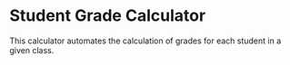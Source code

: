 # Student Grade Calculator


This calculator automates the calculation of grades for each student in a given class.